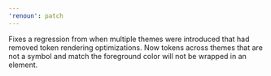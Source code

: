 ```yaml
---
'renoun': patch
---
```


Fixes a regression from when multiple themes were introduced that had removed token rendering optimizations. Now tokens across themes that are not a symbol and match the foreground color will not be wrapped in an element.
